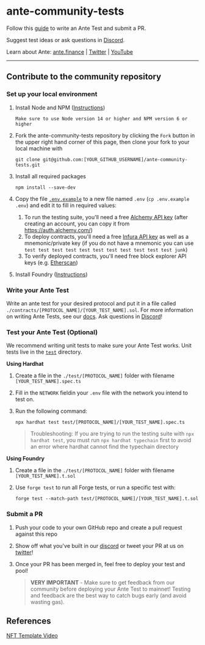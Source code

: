 # ante-community-tests

Follow this [guide](https://docs.ante.finance/ante/for-developers/writing-ante-tests) to write an Ante Test and submit a PR.

Suggest test ideas or ask questions in [Discord](https://discord.gg/ante).

Learn about Ante: [ante.finance](https://www.ante.finance/) | [Twitter](https://twitter.com/AnteFinance) | [YouTube](https://www.youtube.com/channel/UCJ7wxiuzI2SKw3U2gB2ZqDA)

---

## Contribute to the community repository

### Set up your local environment

1. Install Node and NPM ([Instructions](https://docs.npmjs.com/downloading-and-installing-node-js-and-npm))
    ```
    Make sure to use Node version 14 or higher and NPM version 6 or higher
    ```

2. Fork the ante-community-tests repository by clicking the `Fork` button in the upper right hand corner of this page, then clone your fork to your local machine with
    ```
    git clone git@github.com:[YOUR_GITHUB_USERNAME]/ante-community-tests.git
    ```

3. Install all required packages
    ```
    npm install --save-dev
    ```

4. Copy the file [`.env.example`](./.env.example) to a new file named `.env` (`cp .env.example .env`) and edit it to fill in required values:
    1. To run the testing suite, you'll need a free [Alchemy API key](https://auth.alchemy.com/signup) (after creating an account, you can copy it from https://auth.alchemy.com/)
    2. To deploy contracts, you'll need a free [Infura API key](https://app.infura.io/register) as well as a mnemonic/private key (if you do not have a mnemonic you can use `test test test test test test test test test test test junk`)
    3. To verify deployed contracts, you'll need free block explorer API keys (e.g. [Etherscan](https://etherscan.io/register))
    
5. Install Foundry ([Instructions](https://book.getfoundry.sh/getting-started/installation))


### Write your Ante Test

Write an ante test for your desired protocol and put it in a file called `./contracts/[PROTOCOL_NAME]/[YOUR_TEST_NAME].sol`. For more information on writing Ante Tests, see our [docs](https://docs.ante.finance/). Ask questions in [Discord](https://discord.gg/yaJthzNdNG)!

### Test your Ante Test (Optional)
We recommend writing unit tests to make sure your Ante Test works. Unit tests live in the [`test`](./test/) directory.

**Using Hardhat**

1. Create a file in the `./test/[PROTOCOL_NAME]` folder with filename `[YOUR_TEST_NAME].spec.ts`

2. Fill in the `NETWORK` fieldin your `.env` file with the network you intend to test on.

3. Run the following command:
    ```
    npx hardhat test test/[PROTOCOL_NAME]/[YOUR_TEST_NAME].spec.ts
    ```
    >Troubleshooting: If you are trying to run the testing suite with `npx hardhat test`, you must run `npx hardhat typechain` first to avoid an error where hardhat cannot find the typechain directory

**Using Foundry**

1. Create a file in the `./test/[PROTOCOL_NAME]` folder with filename `[YOUR_TEST_NAME].t.sol`

2. Use `forge test` to run all Forge tests, or run a specific test with:
    ```
    forge test --match-path test/[PROTOCOL_NAME]/[YOUR_TEST_NAME].t.sol
    ```

### Submit a PR

1. Push your code to your own GitHub repo and create a pull request against this repo

2. Show off what you've built in our [discord](https://discord.gg/yaJthzNdNG) or tweet your PR at us on [twitter](https://twitter.com/antefinance)!

3. Once your PR has been merged in, feel free to deploy your test and pool!
    >**VERY IMPORTANT** - Make sure to get feedback from our community before deploying your Ante Test to mainnet! Testing and feedback are the best way to catch bugs early (and avoid wasting gas).

## References

[NFT Template Video](https://youtu.be/_qiGWIAyx6k)
